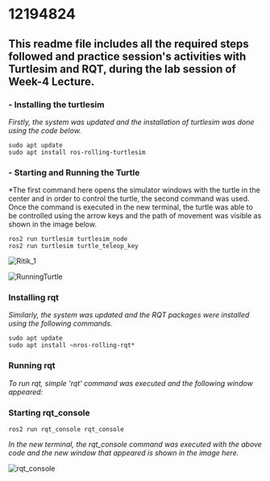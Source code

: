 # 12194824

## **This readme file includes all the required steps followed and practice session's activities with Turtlesim and RQT, during the lab session of Week-4 Lecture.**

### - Installing the turtlesim 

*Firstly, the system was updated and the installation of turtlesim was done using the code below.*
```
sudo apt update
sudo apt install ros-rolling-turtlesim
```

### - Starting and Running the Turtle
*The first command here opens the simulator windows with the turtle in the center and in order to control the turtle, the second command was used. Once the command is executed in the new terminal, the turtle was able to be controlled using the arrow keys and the path of movement was visible as shown in the image below. 
```
ros2 run turtlesim turtlesim_node
ros2 run turtlesim turtle_teleop_key
```
![Ritik_1](https://user-images.githubusercontent.com/92029196/192182325-5fd2d282-b29d-4595-b7eb-8b1cffbe303e.png)

![RunningTurtle](https://user-images.githubusercontent.com/92029196/192182401-c70ddf25-3ff0-49f8-ba88-8874d18d6d60.png)



### Installing rqt

*Similarly, the system was updated and the RQT packages were installed using the following commands.*

```
sudo apt update
sudo apt install ~nros-rolling-rqt*
```

### Running rqt
*To run rqt, simple 'rqt' command was executed and the following window appeared:*

### Starting rqt_console

```
ros2 run rqt_console rqt_console
```
*In the new terminal, the rqt_console command was executed with the above code and the new window that appeared is shown in the image here.*

![rqt_console](https://user-images.githubusercontent.com/92029196/192182463-8a8bcd3e-15d2-4a86-aa46-e55d8f896892.png)
